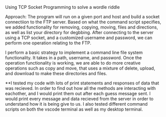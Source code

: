 Using TCP Socket Programming to solve a wordle riddle

Approach:
The program will run on a given port and host and build a socket connectiion to the FTP server. Based on what the command script specifies, we added functionality for removing, copying, moving, files and directions, as well as list your directory for degbbing. After connecting to the server using a TCP socket, and a customized username and password, we can perform one operation relating to the FTP.

<!-- reads command script and parse urls in this format: 
ftp://[USER[:PASSWORD]@]HOST[:PORT]/PATH -->
I perform a basic strategy to implement a command line file system functionality. It takes in a path, username, and password. Once the operation functionality is working, we are able to do more creative operations such as copy and move, that uses a mixture of delete, upload, and download to make these directories and files.


**I tested my code with lots of print statements and responses of data that was recieved. In order to find out how all the methods are interacting with eachother, and I would print them out after each guess message sent. I would print every message and data recieved from the server in order to understand how it is being give to us. I also tested different command scripts on both the vscode terminal as well as my desktop terminal.
